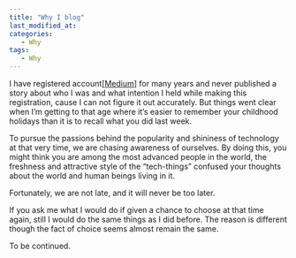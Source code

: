 ```yaml
---
title: "Why I blog"
last_modified_at:
categories:
   - Why
tags:
   - Why
---
```



I have registered account[[Medium](https://medium.com/@eian.zhang)] for many years and never published a story about who I was and what intention I held while making this registration, cause I can not figure it out accurately. But things went clear when I’m getting to that age where it’s easier to remember your childhood holidays than it is to recall what you did last week.

To pursue the passions behind the popularity and shininess of technology at that very time,  we are chasing awareness of ourselves. By doing this, you might think you are among the most advanced people in the world, the freshness and attractive style of the “tech-things” confused your thoughts about the world and human beings living in it.

Fortunately, we are not late, and it will never be too later.

If you ask me what I would do if given a chance to choose at that time again, still I would do the same things as I did before. The reason is different though the fact of choice seems almost remain the same.

To be continued.
